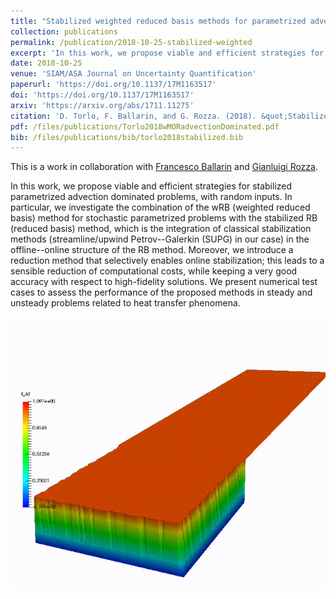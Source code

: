 ```yaml
---
title: "Stabilized weighted reduced basis methods for parametrized advection dominated problems with random inputs"
collection: publications
permalink: /publication/2018-10-25-stabilized-weighted
excerpt: 'In this work, we propose viable and efficient strategies for stabilized parametrized advection dominated problems, with random inputs.'
date: 2018-10-25
venue: 'SIAM/ASA Journal on Uncertainty Quantification'
paperurl: 'https://doi.org/10.1137/17M1163517'
doi: 'https://doi.org/10.1137/17M1163517'
arxiv: 'https://arxiv.org/abs/1711.11275'
citation: 'D. Torlo, F. Ballarin, and G. Rozza. (2018). &quot;Stabilized weighted reduced basis methods for parametrized advection dominated problems with random inputs.&quot; <i>SIAM/ASA Journal on Uncertainty Quantification</i>, 6(4): 1475--1502.'
pdf: /files/publications/Torlo2018wMORadvectionDominated.pdf
bib: /files/publications/bib/torlo2018stabilized.bib
---
```

This is a work in collaboration with [Francesco Ballarin](https://www.francescoballarin.it/) and [Gianluigi Rozza](https://people.sissa.it/~grozza/).

In this work, we propose viable and efficient strategies for stabilized parametrized advection dominated problems, with random inputs. In particular, we investigate the combination of the wRB (weighted reduced basis) method for stochastic parametrized problems with the stabilized RB (reduced basis) method, which is the integration of classical stabilization methods (streamline/upwind Petrov--Galerkin (SUPG) in our case) in the offline--online structure of the RB method. Moreover, we introduce a reduction method that selectively enables online stabilization; this leads to a sensible reduction of computational costs, while keeping a very good accuracy with respect to high-fidelity solutions. We present numerical test cases to assess the performance of the proposed methods in steady and unsteady problems related to heat transfer phenomena.

![Advection Dominated](/images/research/MORadvDom.gif)
